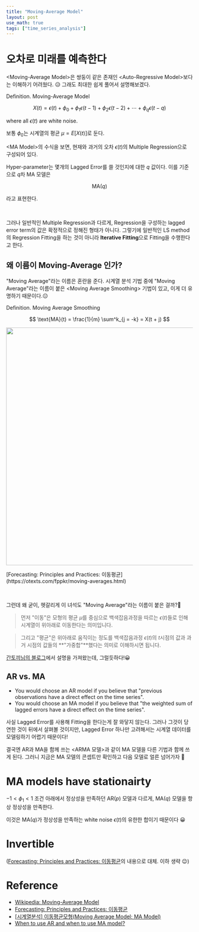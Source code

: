 ```yaml
---
title: "Moving-Average Model"
layout: post
use_math: true
tags: ["time_series_analysis"]
---
```


# 오차로 미래를 예측한다

\<Moving-Average Model\>은 쌍둥이 같은 존재인 \<Auto-Regressive Model\>보다는 이해하기 어려웠다. 😥 그래도 최대한 쉽게 풀어서 설명해보겠다.

<div class="definition" markdown="1">

<span class="statement-title">Definition.</span> Moving-Average Model<br>

$$
X(t) = \epsilon(t) + \phi_0 + \phi_1 \epsilon(t-1) + \phi_2 \epsilon(t-2) + \cdots + \phi_q \epsilon(t-q)
$$

where all $\epsilon(t)$ are white noise.

보통 $\phi_0$는 시계열의 평균 $\mu = E \left[ X(t) \right]$로 둔다.

</div>

\<MA Model\>의 수식을 보면, 현재와 과거의 오차 $\epsilon(t)$의 Multiple Regression으로 구성되어 있다. 

Hyper-parameter는 몇개의 Lagged Error를 쓸 것인지에 대한 $q$ 값이다. 이를 기준으로 $q$차 MA 모델은

$$
\text{MA}(q)
$$

라고 표현한다.

<br/>

그러나 일반적인 Multiple Regression과 다르게, Regression을 구성하는 lagged error term의 값은 확정적으로 정해진 형태가 아니다. 그렇기에 일반적인 LS method의 Regression Fitting을 하는 것이 아니라 **Iterative Fitting**으로 Fitting을 수행한다고 한다.

## 왜 이름이 Moving-Average 인가?

"Moving Average"라는 이름은 혼란을 준다. 시계열 분석 기법 중에 "Moving Average"라는 이름이 붙은 \<Moving Average Smoothing\> 기법이 있고, 이게 더 유명하기 때문이다.😐

<div class="definition" markdown="1">

<span class="statement-title">Definition.</span> Moving Average Smoothing<br>

$$
\text{MA}(t) = \frac{1}{m} \sum^k_{j = -k} = X(t + j)
$$

</div>

<div class="img-wrapper">
  <img src="https://otexts.com/fppkr/fpp_files/figure-html/elecequip2-1.png" width="640px">
  <p markdown="1">
    [Forecasting: Principles and Practices: 이동평균](https://otexts.com/fppkr/moving-averages.html)
  </p>
</div>

<br/>

그런데 왜 굳이, 헷갈리게 이 녀석도 "Moving Average"라는 이름이 붙은 걸까?🤔

> 먼저 "이동"은 모형의 평균 $\mu$를 중심으로 백색잡음과정을 따르는 $\epsilon(t)$들로 인해 시계열이 위아래로 이동한다는 의미입니다.

> 그리고 "평균"은 위아래로 움직이는 정도를 백색잡음과정 $\epsilon(t)$의 $t$시점의 값과 과거 시점의 값들의 **"가중합"**했다는 의미로 이해하시면 됩니다.

[간토끼님의 블로그](https://datalabbit.tistory.com/121)에서 설명을 가져왔는데, 그럴듯하다!😀

## AR vs. MA

- You would choose an AR model if you believe that "previous observations have a direct effect on the time series".
- You would choose an MA model if you believe that "the weighted sum of lagged errors have a direct effect on the time series".

사실 Lagged Error를 사용해 Fitting을 한다는게 잘 와닿지 않는다. 그러나 그것이 당연한 것이 뒤에서 살펴볼 것이지만, Lagged Error 하나만 고려해서는 시계열 데이터를 모델링하기 어렵기 때문이다! 

결국엔 AR과 MA을 함께 쓰는 \<ARMA 모델\>과 같이 MA 모델을 다른 기법과 함께 쓰게 된다. 그러니 지금은 MA 모델의 콘셉트만 확인하고 다음 모델로 얼른 넘어가자 👏

# MA models have stationairty

$-1 < \phi_1 < 1$ 조건 아래에서 정상성을 만족하던 $\text{AR}(p)$ 모델과 다르게, $\text{MA}(q)$ 모델을 항상 정상성을 만족한다.

이것은 $\text{MA}(q)$가 정상성을 만족하는 white noise $\epsilon(t)$의 유한한 합이기 때문이다 😀

# Invertible

([Forecasting: Principles and Practices: 이동평균](https://otexts.com/fppkr/moving-averages.html)의 내용으로 대체. 이하 생략 😉)

# Reference

- [Wikipedia: Moving-Average Model](https://en.wikipedia.org/wiki/Moving-average_model)
- [Forecasting: Principles and Practices: 이동평균](https://otexts.com/fppkr/moving-averages.html)
- [[시계열분석] 이동평균모형(Moving Average Model; MA Model)](https://datalabbit.tistory.com/121)
- [When to use AR and when to use MA model?](https://stats.stackexchange.com/a/488447/283988)